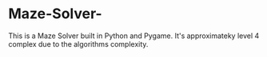# Maze-Solver-
This is a Maze Solver built in Python and Pygame. It's approximateky level 4 complex due to the algorithms complexity.
